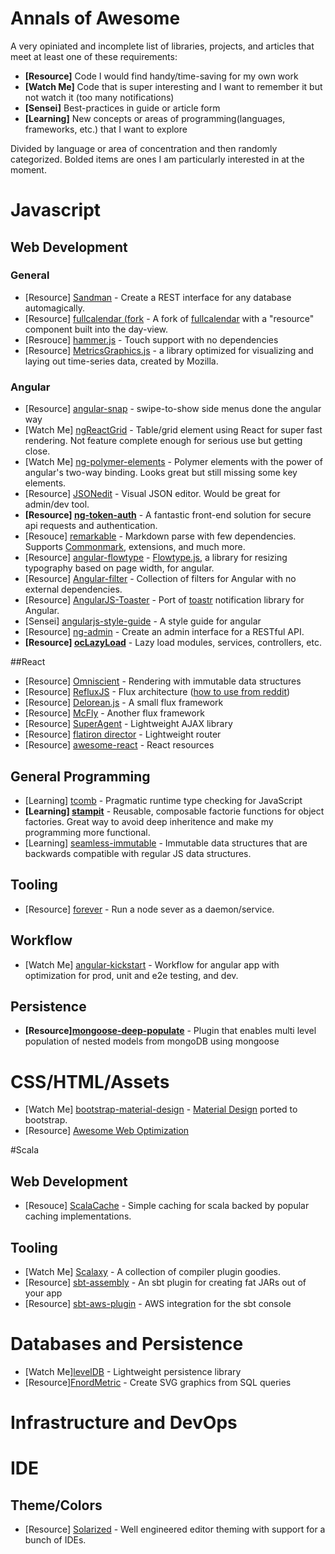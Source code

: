 Annals of Awesome
=================

A very opiniated and incomplete list of libraries, projects, and articles that meet at least one of these requirements:

* **[Resource]** Code I would find handy/time-saving for my own work
* **[Watch Me]** Code that is super interesting and I want to remember it but not watch it (too many notifications)
* **[Sensei]** Best-practices in guide or article form
* **[Learning]** New concepts or areas of programming(languages, frameworks, etc.) that I want to explore

Divided by language or area of concentration and then randomly categorized. Bolded items are ones I am particularly interested in at the moment.

# Javascript

## Web Development

### General

* [Resource] [Sandman](https://github.com/jeffknupp/sandman) - Create a REST interface for any database automagically.
* [Resource] [fullcalendar (fork](https://github.com/seankenny/fullcalendar) - A fork of [fullcalendar](http://arshaw.com/fullcalendar/) with a "resource" component built into the day-view.
* [Resrouce] [hammer.js](https://github.com/hammerjs/hammer.js) - Touch support with no dependencies
* [Resource] [MetricsGraphics.js](https://github.com/mozilla/metrics-graphics) - a library optimized for visualizing and laying out time-series data, created by Mozilla.

### Angular

* [Resource] [angular-snap](https://github.com/jtrussell/angular-snap.js) - swipe-to-show side menus done the angular way
* [Watch Me] [ngReactGrid](https://github.com/josebalius/ngReactGrid) - Table/grid element using React for super fast rendering. Not feature complete enough for serious use but getting close.
* [Watch Me] [ng-polymer-elements](https://github.com/GabiAxel/ng-polymer-elements) - Polymer elements with the power of angular's two-way binding. Looks great but still missing some key elements.
* [Resource] [JSONedit](https://github.com/mb21/JSONedit) - Visual JSON editor. Would be great for admin/dev tool.
* **[Resource] [ng-token-auth](https://github.com/lynndylanhurley/ng-token-auth)** - A fantastic front-end solution for secure api requests and authentication. 
* [Resouce] [remarkable](https://github.com/jonschlinkert/remarkable) - Markdown parse with few dependencies. Supports [Commonmark](http://commonmark.org/), extensions, and much more.
* [Resource] [angular-flowtype](https://github.com/uberstudio/angular-flowtype) - [Flowtype.js](http://simplefocus.com/flowtype/), a library for resizing typography based on page width, for angular.
* [Resource] [Angular-filter](https://github.com/a8m/angular-filter) - Collection of filters for Angular with no external dependencies.
* [Resource] [AngularJS-Toaster](https://github.com/jirikavi/AngularJS-Toaster) - Port of [toastr](https://github.com/CodeSeven/toastr) notification library for Angular.
* [Sensei] [angularjs-style-guide](https://github.com/gocardless/angularjs-style-guide) - A style guide for angular
* [Resource] [ng-admin](https://github.com/marmelab/ng-admin) - Create an admin interface for a RESTful API.
* **[Resource] [ocLazyLoad](https://github.com/ocombe/ocLazyLoad)** - Lazy load modules, services, controllers, etc.

##React

* [Resource] [Omniscient](https://github.com/omniscientjs/omniscient) - Rendering with immutable data structures
* [Resource] [RefluxJS](https://github.com/spoike/refluxjs) - Flux architecture ([how to use from reddit](https://www.reddit.com/r/javascript/comments/2mndc3/on_react/cm5y8bh))
* [Resource] [Delorean.js](https://github.com/deloreanjs/delorean) - A small flux framework
* [Resource] [McFly](https://github.com/kenwheeler/mcfly) - Another flux framework
* [Resource] [SuperAgent](https://github.com/visionmedia/superagent) - Lightweight AJAX library
* [Resource] [flatiron director](https://github.com/flatiron/director) - Lightweight router
* [Resource] [awesome-react](https://github.com/enaqx/awesome-react) - React resources

## General Programming

* [Learning] [tcomb](https://github.com/gcanti/tcomb) - Pragmatic runtime type checking for JavaScript
* **[Learning] [stampit](https://github.com/ericelliott/stampit)** - Reusable, composable factorie functions for object factories. Great way to avoid deep inheritence and make my programming more functional.
* [Learning] [seamless-immutable](https://github.com/rtfeldman/seamless-immutable) - Immutable data structures that are backwards compatible with regular JS data structures.

## Tooling

* [Resource] [forever](https://github.com/nodejitsu/forever) - Run a node sever as a daemon/service.

## Workflow

* [Watch Me] [angular-kickstart](https://github.com/vesparny/angular-kickstart) - Workflow for angular app with optimization for prod, unit and e2e testing, and dev.

## Persistence

* **[Resource][mongoose-deep-populate](https://github.com/buunguyen/mongoose-deep-populate)** - Plugin that enables multi level population of nested models from mongoDB using mongoose

# CSS/HTML/Assets

* [Watch Me] [bootstrap-material-design](https://github.com/FezVrasta/bootstrap-material-design) - [Material Design](http://www.google.com/design/spec/material-design/introduction.html) ported to bootstrap.
* [Resource] [Awesome Web Optimization](https://github.com/davidsonfellipe/awesome-wpo)

#Scala

## Web Development

* [Resouce] [ScalaCache](https://github.com/cb372/scalacache) - Simple caching for scala backed by popular caching implementations.

## Tooling

* [Watch Me] [Scalaxy](https://github.com/ochafik/Scalaxy) - A collection of compiler plugin goodies.
* [Resource] [sbt-assembly](https://github.com/sbt/sbt-assembly) - An sbt plugin for creating fat JARs out of your app
* [Resource] [sbt-aws-plugin](https://github.com/philcali/sbt-aws-plugin) - AWS integration for the sbt console

# Databases and Persistence

* [Watch Me][levelDB](http://leveldb.org/) - Lightweight persistence library
* [Resource][FnordMetric](https://github.com/paulasmuth/fnordmetric) - Create SVG graphics from SQL queries

# Infrastructure and DevOps

# IDE

## Theme/Colors

* [Resource] [Solarized](http://ethanschoonover.com/solarized) - Well engineered editor theming with support for a bunch of IDEs.
